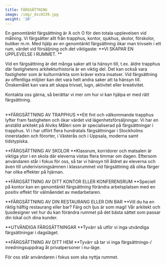 ```yaml
---
title: FÄRGSÄTTNING
image: /img/_dsc0239.jpg
weight: '20'
---
```

En genomtänkt färgsättning är A och O för den totala upplevelsen vid målning. Vi färgsätter allt från trapphus, kontor, sjukhus, skolor, förskolor, butiker m.m. Med hjälp av en genomtänkt färgsättning ökar man trivseln i ett rum, värdet vid försäljning och det viktigaste: 
**VI SKAPAR EN UPPLEVELSE I RUMMET.
**

Vid en färgsättning är det många saker att ta hänsyn till, t.ex. äldre trapphus där fastighetens arkitekturhistoria är en viktig del. Det kan också vara fastigheter som är kulturmärkta som kräver extra insatser. Vid färgsättning av offentliga miljöer kan det vara helt andra saker att ta hänsyn till. Önskemålet kan vara att skapa trivsel, lugn, aktivitet eller kreativitet.

Kontakta oss gärna, så berättar vi mer om hur vi kan hjälpa er med rätt färgsättning.

\
**FÄRGSÄTTNING AV TRAPPHUS
**Ett fint och välkommande trapphus lyfter fram fastigheten och ökar värdet vid lägenhetsförsäljningar. 
Vi har en anställd arkitekt på Alviks Måleri som är specialiserad på färgsättningar i trapphus.
Vi i har utfört flera hundratals färgsättningar i Stockholms innerstaden och förorter, i Västerås och i Uppsala, moderna samt tidstypiska.

**FÄRGSÄTTNING AV SKOLOR
**Klassrum, korridorer och matsalen är viktiga ytor i en skola där eleverna vistas flera timmar om dagen. Eftersom användaren står i fokus för oss, så tar vi hänsyn till åldret av eleverna och även till underivisningsämnen i klassrummet vid färgsättning då olika färger har olika effekter på hjärnan. 

**FÄRGSÄTTNING AV DITT KONTOR ELLER KONFERENSRUM
**Speciell på kontor kan en genomtänkt färgsättning förändra arbetsplatsen med en positiv effekt för välmåendet av medarbetaren. 

**FÄRGSÄTTNING AV DIN RESTAURANG ELLER DIN BAR
**Vill du ha en riktig häftig restaurang eller bar? Färg och ljus är som magi! 
Vår arkitekt och ljusdesigner vet hur du kan förändra rummet på det bästa sättet som passar din lokal och dina kunder. 

**UTVÄNDIGA FÄRGSÄTTNINGAR
**Tyvärr så utför vi inga utvändiga färgsättningar i dagsläget.

**FÄRGSÄTTNING AV DITT HEM
**Tyvärr så tar vi inga färgsättnings-/ inredningsuppdrag åt privatpersoner i nu-läge.

För oss står användaren i fokus som ska nyttja rummet.
